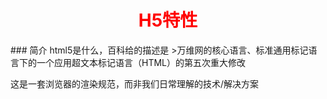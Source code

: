 <h1 align='center'><font color=red>H5特性</font></h1>
### 简介
html5是什么，百科给的描述是
>万维网的核心语言、标准通用标记语言下的一个应用超文本标记语言（HTML）的第五次重大修改

这是一套浏览器的渲染规范，而非我们日常理解的技术/解决方案

#### 
